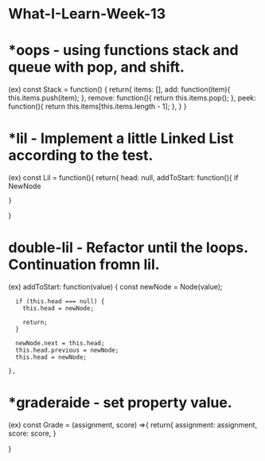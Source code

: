 # What-I-Learn-Week-13

# *oops - using functions stack and queue with pop, and shift.

(ex)
const Stack = function() {
  return{
    items: [],
    add: function(item){
      this.items.push(item);
    },
    remove: function(){
      return this.items.pop();
    },
    peek: function(){
      return this.items[this.items.length - 1];
    },
  }
}


# *lil - Implement a little Linked List according to the test.

(ex)
const Lil = function(){
  return{
    head: null,
    addToStart: function(){
      if NewNode 

    }
  }

# double-lil - Refactor until the loops. Continuation fromn lil.

(ex)
 addToStart: function(value) {
      const newNode = Node(value);

      if (this.head === null) {
        this.head = newNode;

        return;
      }

      newNode.next = this.head;
      this.head.previous = newNode;
      this.head = newNode;

    },

# *graderaide - set property value.

(ex)
const Grade = (assignment, score) =>{
  return{
    assignment: assignment,
    score: score,
  }

}
